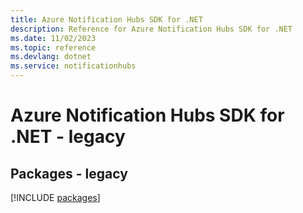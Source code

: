 ```yaml
---
title: Azure Notification Hubs SDK for .NET
description: Reference for Azure Notification Hubs SDK for .NET
ms.date: 11/02/2023
ms.topic: reference
ms.devlang: dotnet
ms.service: notificationhubs
---
```

# Azure Notification Hubs SDK for .NET - legacy
## Packages - legacy
[!INCLUDE [packages](notification-hubs-index.md)]
